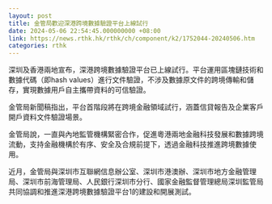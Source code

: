 ```yaml
---
layout: post
title: 金管局歡迎深港跨境數據驗證平台上線試行
date: 2024-05-06 22:54:45.000000000 +08:00
link: https://news.rthk.hk/rthk/ch/component/k2/1752044-20240506.htm
categories: rthk
---
```


深圳及香港兩地宣布，深港跨境數據驗證平台已上線試行。平台運用區塊鏈技術和數據代碼（即hash values）進行文件驗證，不涉及數據原文件的跨境傳輸和儲存，實現數據用戶自主攜帶資料的可信驗證。

金管局新聞稿指出，平台首階段將在跨境金融領域試行，涵蓋信貸報告及企業客戶開戶資料文件驗證場景。

金管局說，一直與內地監管機構緊密合作，促進粵港兩地金融科技發展和數據跨境流動，支持金融機構於有序、安全及合規前提下，透過金融科技推進跨境數據使用。

近月，金管局與深圳市互聯網信息辦公室、深圳市港澳辦、深圳市地方金融管理局、深圳市前海管理局、人民銀行深圳市分行、國家金融監督管理總局深圳監管局共同協調和推進深港跨境數據驗證平台1的建設和開展測試。

